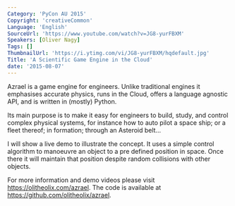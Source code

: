 ```yaml
---
Category: 'PyCon AU 2015'
Copyright: 'creativeCommon'
Language: 'English'
SourceUrl: 'https://www.youtube.com/watch?v=JG8-yurFBXM'
Speakers: [Oliver Nagy]
Tags: []
ThumbnailUrl: 'https://i.ytimg.com/vi/JG8-yurFBXM/hqdefault.jpg'
Title: 'A Scientific Game Engine in the Cloud'
date: '2015-08-07'
---
```

Azrael is a game engine for engineers. Unlike traditional engines it emphasises
accurate physics, runs in the Cloud, offers a language agnostic API, and is written in (mostly) Python.

Its main purpose is to make it easy for engineers to build, study, and control
complex physical systems, for instance how to auto pilot a space ship; or a fleet
thereof; in formation; through an Asteroid belt...

I will show a live demo to illustrate the concept. It uses a simple control
algorithm to manoeuvre an object to a pre defined position in space. Once there
it will maintain that position despite random collisions with other objects.

For more information and demo videos please visit https://olitheolix.com/azrael.
The code is available at https://github.com/olitheolix/azrael.